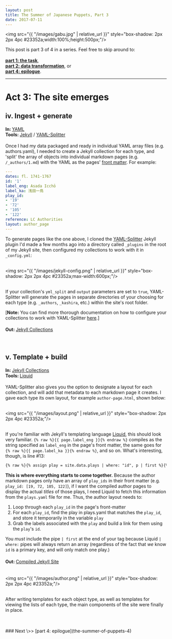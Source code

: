 ```yaml
---
layout: post
title: The Summer of Japanese Puppets, Part 3
date: 2017-07-11
---
```


<img src="{{ "/images/gabu.jpg" | relative_url }}" style="box-shadow: 2px 2px 4pc #23352a;width:100%;height:500px;"/>

This post is part 3 of 4 in a series. Feel free to skip around to:<br/><br/>__[part 1: the task](the-summer-of-puppets)__,<br/>__[part 2: data transformation](the-summer-of-puppets-2)__, or <br/>__[part 4: epilogue](the-summer-of-puppets-4)__.

<hr/>

# Act 3: The site emerges

## iv. Ingest + generate

#### In: <span style="font-weight:400">[YAML](https://github.com/mnyrop/bunraku-ipy/tree/master/post-processing/yaml)</span><br/>Tools: <span style="font-weight:400">[Jekyll](https://jekyllrb.com/) / [YAML-Splitter](https://github.com/mnyrop/yaml-splitter)</span>

Once I had my data packaged and ready in individual YAML array files (e.g. authors.yaml), I needed to create a Jekyll collection for each type, and 'split' the array of objects into individual markdown pages (e.g. `/_authors/1.md`) with the YAML as the pages' [front matter](https://jekyllrb.com/docs/frontmatter/). For example:

```yaml
---
dates: fl. 1741-1767
id: '1'
label_eng: Asada Icchō
label_ka: 浅田一鳥
play_id:
- '19'
- '72'
- '105'
- '122'
reference: LC Authorities
layout: author_page
---
```

To generate pages like the one above, I cloned the [YAML-Splitter](https://github.com/mnyrop/yaml-splitter) Jekyll plugin I'd made a few months ago into a directory called `_plugins` in the root of my Jekyll site, then configured my collections to work with it in `_config.yml`:

<br/><img src="{{ "/images/jekyll-config.png" | relative_url }}" style="box-shadow: 2px 2px 4pc #23352a;max-width:600px;"/><br/><br/>

If your collection's `yml_split` and `output` parameters are set to `true`, YAML-Splitter will generate the pages in separate directories of your choosing for each type (e.g. `_authors`, `_kashira`, etc.) within the site's root folder.

[__Note:__ You can find more thorough documentation on how to configure your collections to work with YAML-Splitter
[here](https://github.com/mnyrop/yaml-splitter/blob/master/README.md).]


#### Out: <span style="font-weight:400">[Jekyll Collections](https://github.com/mnyrop/bunraku-jekyll)</span>

<br/>


## v.  Template + build


#### In: <span style="font-weight:400">[Jekyll Collections](https://github.com/mnyrop/bunraku-jekyll)</span><br/>Tools: <span style="font-weight:400">[Liquid](https://shopify.github.io/liquid/)</span>

YAML-Splitter also gives you the option to designate a layout for each collection, and will add that metadata to each markdown page it creates. I gave each type its own layout, for example `author-page.html`, shown below:

<br/><img src="{{ "/images/layout.png" | relative_url }}" style="box-shadow: 2px 2px 4pc #23352a;"/><br/><br/>

If you're familiar with Jekyll's templating language [Liquid](https://shopify.github.io/liquid/), this should look very familiar. `{% raw %}{{ page.label_eng }}{% endraw %}` compiles as the string specified as `label_eng` in the page's front matter, the same goes for `{% raw %}{{ page.label_ka }}{% endraw %}`, and so on. What's interesting, though, is line #13:

```html
{% raw %}{% assign play = site.data.plays | where: "id", p | first %}{% endraw %}
```

__This is where everything starts to come together.__ Because the author markdown pages only have an array of `play_ids` in their front matter (e.g. `play_id: [19, 72, 105, 122]`), if I want the compiled author pages to display the actual _titles_ of those plays, I need Liquid to fetch this information from the `plays.yaml` file for me. Thus, the author layout needs to:

1. Loop through each `play_id` in the page's front-matter
2. For each `play_id`, find the play in plays.yaml that matches the `play_id`, and store it temporarily in the variable `play`
3. Grab the labels associated with the `play` and build a link for them using the `play`'s `id`.

You _must_ include the pipe `| first` at the end of your tag because Liquid `| where:` pipes will always return an array (regardless of the fact that _we_ know `id` is a primary key, and will only match one play.)


#### Out: <span style="font-weight:400">[Compiled Jekyll Site](https://github.com/mnyrop/bunraku-demo)</span>

<br/><img src="{{ "/images/author.png" | relative_url }}" style="box-shadow: 2px 2px 4pc #23352a;"/><br/><br/>

After writing templates for each object type, as well as templates for viewing the lists of each type, the main components of the site were finally in place.

<br/>

<br/>
### <span style="font-weight:400">Next \>> </span>[part 4: epilogue](the-summer-of-puppets-4)
<br/><br/>
